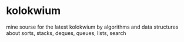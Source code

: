 kolokwium
=========

mine sourse for the latest kolokwium by algorithms and data structures about sorts, stacks, deques, queues, lists, search